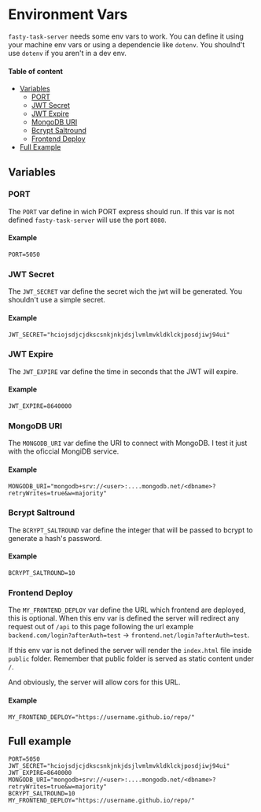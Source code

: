 # Environment Vars

`fasty-task-server` needs some env vars to work. You can define it using your machine env vars or using a dependencie like `dotenv`. You shoulnd't use `dotenv` if you aren't in a dev env.

#### Table of content

- [Variables](#variables)
  - [PORT](#port)
  - [JWT Secret](#jwt-secret)
  - [JWT Expire](#jwt-expire)
  - [MongoDB URI](#mongodb-uri)
  - [Bcrypt Saltround](#bcrypt-saltround)
  - [Frontend Deploy](#frontend-deploy)
- [Full Example](#full-example)


## Variables

### PORT

The `PORT` var define in wich PORT express should run. If this var is not defined `fasty-task-server` will use the port `8080`.

#### Example

```env
PORT=5050
```


### JWT Secret

The `JWT_SECRET` var define the secret wich the jwt will be generated. You shouldn't use a simple secret.

#### Example

```env
JWT_SECRET="hciojsdjcjdkscsnkjnkjdsjlvmlmvkldklckjposdjiwj94ui"
```



### JWT Expire

The `JWT_EXPIRE` var define the time in seconds that the JWT will expire.

#### Example

```env
JWT_EXPIRE=8640000
```



### MongoDB URI

The `MONGODB_URI` var define the URI to connect with MongoDB. I test it just with the oficcial MongiDB service.

#### Example

```env
MONGODB_URI="mongodb+srv://<user>:....mongodb.net/<dbname>?retryWrites=true&w=majority"
```



### Bcrypt Saltround

The `BCRYPT_SALTROUND` var define the integer that will be passed to bcrypt to generate a hash's password.

#### Example

```env
BCRYPT_SALTROUND=10
```



### Frontend Deploy

The `MY_FRONTEND_DEPLOY` var define the URL which frontend are deployed, this is optional. When this env var is defined the server will redirect any request out of `/api` to this page following the url example `backend.com/login?afterAuth=test` -> `frontend.net/login?afterAuth=test`.

If this env var is not defined the server will render the `index.html` file inside `public` folder. Remember that public folder is served as static content under `/`.

And obviously, the server will allow cors for this URL.

#### Example

```env
MY_FRONTEND_DEPLOY="https://username.github.io/repo/"
```



## Full example

```env
PORT=5050
JWT_SECRET="hciojsdjcjdkscsnkjnkjdsjlvmlmvkldklckjposdjiwj94ui"
JWT_EXPIRE=8640000
MONGODB_URI="mongodb+srv://<user>:....mongodb.net/<dbname>?retryWrites=true&w=majority"
BCRYPT_SALTROUND=10
MY_FRONTEND_DEPLOY="https://username.github.io/repo/"
```